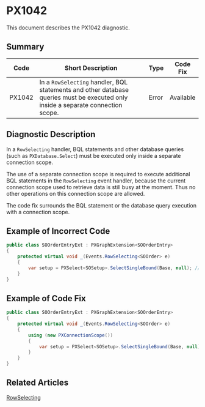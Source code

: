 # PX1042
This document describes the PX1042 diagnostic.

## Summary

| Code   | Short Description                                                                                                                | Type  | Code Fix  | 
| ------ | -------------------------------------------------------------------------------------------------------------------------------- | ----- | --------- | 
| PX1042 | In a `RowSelecting` handler, BQL statements and other database queries must be executed only inside a separate connection scope. | Error | Available |

## Diagnostic Description
In a `RowSelecting` handler, BQL statements and other database queries (such as `PXDatabase.Select`) must be executed only inside a separate connection scope. 

The use of a separate connection scope is required to execute additional BQL statements in
the `RowSelecting` event handler, because the current connection scope used to retrieve data is
still busy at the moment. Thus no other operations on this connection scope are allowed.

The code fix surrounds the BQL statement or the database query execution with a connection scope.

## Example of Incorrect Code

```C#
public class SOOrderEntryExt : PXGraphExtension<SOOrderEntry>
{
    protected virtual void _(Events.RowSelecting<SOOrder> e)
    {
	    var setup = PXSelect<SOSetup>.SelectSingleBound(Base, null); // The PX1042 error is displayed for this line.
    }
}
```

## Example of Code Fix

```C#
public class SOOrderEntryExt : PXGraphExtension<SOOrderEntry>
{
    protected virtual void _(Events.RowSelecting<SOOrder> e)
    {
        using (new PXConnectionScope())
        {
	        var setup = PXSelect<SOSetup>.SelectSingleBound(Base, null);
        }
    }
}
```

## Related Articles

[RowSelecting](https://help.acumatica.com/Help?ScreenId=ShowWiki&pageid=3914d39a-0394-c506-92b5-3bbe3b044cbb)